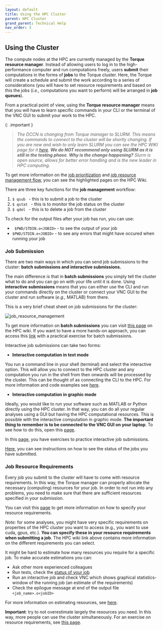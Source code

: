 ```yaml
---
layout: default
title: Using the HPC Cluster
parent: HPC Cluster
grand_parent: Technical Help
nav_order: 3
---
```


## Using the Cluster
The compute nodes at the HPC are currently managed by the **Torque resource manager**. Instead of allowing users to log in to the high-performance computer and run computations freely, users **submit** their computations in the forms of **jobs** to the Torque cluster. Here, the Torque will create a schedule and submit the work according to a series of considerations (you will have to set resource requirements and based on this the jobs (_i.e.,_ computations you want to perform) will be arranged in **job queues**). 

From a practical point of view, using the **Torque resource manager** means that you will have to learn specific commands in your CLI or the terminal of the VNC GUI to submit your work to the HPC.

{: .important }
> _The DCCN is changing from Torque manager to SLURM. This means the commands to connect to the cluster will be shortly changing. If you are new and wish to only learn SLURM you can see the HPC WIKI page for it [here](https://hpc.dccn.nl/docs/cluster_howto/compute_slurm.html). **We do NOT recommend only using SLURM as it is still in the testing phase**. **Why is the change happening?** Slurm is open source, allows for better error handling and is the new leader in HPC computing._

To get more information on the [job prioritization](https://hpc.dccn.nl/docs/cluster_howto/compute_torque.html#resource-sharing-and-job-prioritisation) and [job resource management flow](https://hpc.dccn.nl/docs/cluster_howto/compute_torque.html#job-management-workflow), you can see the highlighted pages on the HPC Wiki.


There are three key functions for the **job management** workflow:
1.	`$ qsub ` - this is to submit a job to the cluster 
2.	`$ qstat ` - this is to monitor the job status on the cluster
3.	`$ qdel ` - this is to delete a job from the cluster

To check for the output files after your job has run, you can use:
-	` $PWD/STDIN.o<JOBID>` - to see the output of your job
-	` $PWD/STDIN.e<JOBID> ` - to see any errors that might have occured when running your job

### Job Submission

There are two main ways in which you can send job submissions to the cluster: **batch submissions and interactive submissions.** 

The main difference is that in **batch submissions** you simply tell the cluster what to do and you can go on with your life until it is done. Using **interactive submissions** means that you can either use the CLI and run your commands directly on the cluster or connect your VNC GUI to the cluster and run software (_e.g.,_ MATLAB) from there. 

This is a very brief cheat sheet on job submissions for the cluster:

![job_resource_management](/images/job_submission_management.png)

To get more information on **batch submissions** you can visit [this page](https://hpc.dccn.nl/docs/cluster_howto/compute_torque.html#batch-job-submission) on the HPC wiki. If you want to have a more hands-on approach, you can access this [link](https://hpc.dccn.nl/docs/cluster_howto/exercise_simple/exercise.html) with a practical exercise for batch submissions.

Interactive job submissions can take two forms:
*	**Interactive computation in text mode**

You run a command line in your shell (terminal) and select the interactive option. This will allow you to connect to the HPC cluster and any computation you run in the shell from then onwards will be processed by the cluster.  This can be thought of as connecting the CLI to the HPC. For more information and code examples see [here](https://hpc.dccn.nl/docs/cluster_howto/compute_torque.html#interactive-computation-in-text-mode). 

*	**Interactive computation in graphic mode**

Ideally, you would like to run your software such as MATLAB or Python directly using the HPC cluster. In that way, you can do all your regular analyses using a GUI but having the HPC computational resources. This is possible with the interactive computation in graphic mode. **The important thing to remember is to be connected to the VNC GUI on your laptop**. To see how to do this, open this [page](https://hpc.dccn.nl/docs/cluster_howto/compute_torque.html#interactive-computation-in-graphic-mode).

In this [page](https://hpc.dccn.nl/docs/cluster_howto/exercise_interactive/exercise.html), you have exercises to practice interactive job submissions. 

[Here](https://hpc.dccn.nl/docs/cluster_howto/compute_torque.html#checking-job-status), you can see instructions on how to see the status of the jobs you have submitted. 

### Job Resource Requirements
Every job you submit to the cluster will have to come with resource requirements. In this way, the Torque manager can properly allocate the necessary (computing) resources for your job. In order to not run into any problems, you need to make sure that there are sufficient resources specified in your submission. 

You can visit this [page](https://hpc.dccn.nl/docs/cluster_howto/compute_torque.html#specifying-resource-requirement) to get more information on how to specify your resource requirements. 

_Note_: for some analyses, you might have very specific requirements on properties of the HPC cluster you want to access (e.g., you want to use cuda, gpus, etc.). **You can specify these in your resource requirements when submitting a job**. The HPC wiki link above contains more information on the different requirements you can select. 

It might be hard to estimate how many resources you require for a specific job. To make accurate estimations you can:
-	Ask other more experienced colleagues 
-	Run tests, check the [status of your job](https://hpc.dccn.nl/docs/cluster_howto/compute_torque.html#checking-job-status)
-	Run an interactive job and check VNC which shows graphical statistics-window of the running job (an estimate of the requirements)
-	Check the epilogue message at end of the output file `<job_name>.o<jobID>`

For more information on estimating resources, see [here](https://hpc.dccn.nl/docs/cluster_howto/compute_torque.html#estimating-resource-requirement). 


**Important**: try to not overestimate largely the resources you need. In this way, more people can use the cluster simultaneously.  For an exercise on resource requirements, see [this page](https://hpc.dccn.nl/docs/cluster_howto/exercise_resource/exercise.html). 
